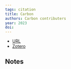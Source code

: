 ```yaml
---
tags: citation
title: Carbon
authors: Carbon contributers
year: 2023
doi: 
---
```


- [URL](https://github.com/viperproject/carbon)
- [Zotero](zotero://select/items/@carboncontributersCarbon2023)

## Notes

